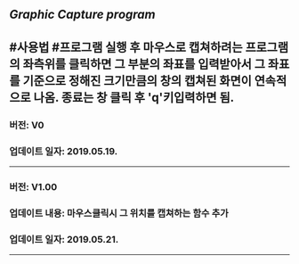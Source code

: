 __*Graphic Capture program*__
---------------------------------------------  
#사용법
#프로그램 실행 후 마우스로 캡쳐하려는 프로그램의 좌측위를 클릭하면 그 부분의 좌표를 입력받아서 그 좌표를 기준으로 정해진 크기만큼의 창의 캡쳐된 화면이 연속적으로 나옴. 종료는 창 클릭 후 'q'키입력하면 됨.
-----
### 버전: V0  
### 업데이트 일자: 2019.05.19.   
---------------------------------------------  
### 버전: V1.00  
### 업데이트 내용: 마우스클릭시 그 위치를 캡쳐하는 함수 추가
### 업데이트 일자: 2019.05.21.    
---------------------------------------------  
